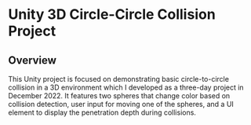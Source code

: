 # Unity 3D Circle-Circle Collision Project

## Overview
This Unity project is focused on demonstrating basic circle-to-circle collision in a 3D environment which I developed as a three-day project in December 2022.  It features two spheres that change color based on collision detection, user input for moving one of the spheres, and a UI element to display the penetration depth during collisions.


 
